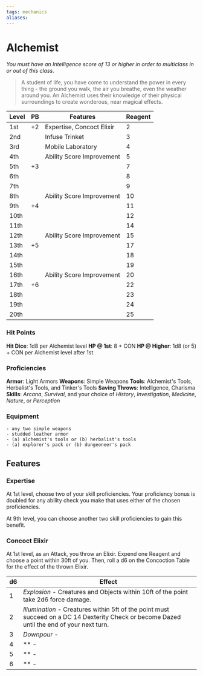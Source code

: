 ```yaml
---
tags: mechanics
aliases:
---
```


# Alchemist
*You must have an Intelligence score of 13 or higher in order to multiclass in or out of this class.*
> A student of life, you have come to understand the power in every thing - the ground you walk, the air you breathe, even the weather around you. An Alchemist uses their knowledge of their physical surroundings to create wonderous, near magical effects.

| Level | PB  | Features                  | Reagent |
| ----- | --- | ------------------------- | ------- |
| 1st   | +2  | Expertise, Concoct Elixir | 2       |
| 2nd   |     | Infuse Trinket            | 3       |
| 3rd   |     | Mobile Laboratory         | 4       |
| 4th   |     | Ability Score Improvement | 5       |
| 5th   | +3  |                           | 7       |
| 6th   |     |                           | 8       |
| 7th   |     |                           | 9       |
| 8th   |     | Ability Score Improvement | 10      |
| 9th   | +4  |                           | 11      |
| 10th  |     |                           | 12      |
| 11th  |     |                           | 14      |
| 12th  |     | Ability Score Improvement | 15      |
| 13th  | +5  |                           | 17      |
| 14th  |     |                           | 18      |
| 15th  |     |                           | 19      |
| 16th  |     | Ability Score Improvement | 20      |
| 17th  | +6  |                           | 22      |
| 18th  |     |                           | 23      |
| 19th  |     |                           | 24      |
| 20th  |     |                           | 25      |

### Hit Points
**Hit Dice**: 1d8 per Alchemist level
**HP @ 1st**: 8 + CON
**HP @ Higher**: 1d8 (or 5) + CON per Alchemist level after 1st

### Proficiencies
**Armor**: Light Armors
**Weapons**: Simple Weapons
**Tools**: Alchemist's Tools, Herbalist's Tools, and Tinker's Tools
**Saving Throws**: Intelligence, Charisma
**Skills**: *Arcana*, *Survival*, and your choice of *History*, *Investigation*, *Medicine*, *Nature*, or *Perception*

### Equipment
	- any two simple weapons
	- studded leather armor
	- (a) alchemist's tools or (b) herbalist's tools
	- (a) explorer's pack or (b) dungeoneer's pack

## Features
### Expertise
At 1st level, choose two of your skill proficiencies. Your proficiency bonus is doubled for any ability check you make that uses either of the chosen proficiencies.

At 9th level, you can choose another two skill proficiencies to gain this benefit.

### Concoct Elixir
At 1st level, as an Attack, you throw an Elixir. Expend one Reagent and choose a point within 30ft of you. Then, roll a d6 on the Concoction Table for the effect of the thrown Elixir.

| d6  | Effect                                                                                                                                      |
| --- | ------------------------------------------------------------------------------------------------------------------------------------------- |
| 1   | *Explosion* - Creatures and Objects within 10ft of the point take 2d6 force damage.                                                         |
| 2   | *Illumination* - Creatures within 5ft of the point must succeed on a DC 14 Dexterity Check or become Dazed until the end of your next turn. |
| 3   | *Downpour* -                                                                                                                                        |
| 4   | ** -                                                                                                                                        |
| 5   | ** -                                                                                                                                        |
| 6   | ** -                                                                                                                                        | 
